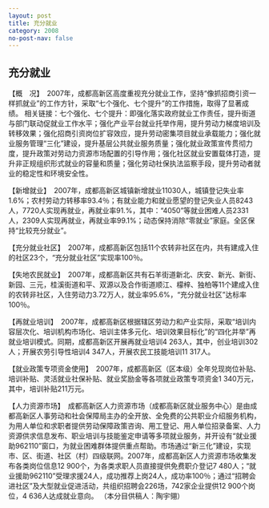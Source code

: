 ```yaml
---
layout: post
title: 充分就业
category: 2008
no-post-nav: false
---
```


##  充分就业
【概　况】　2007年，成都高新区高度重视充分就业工作，坚持“像抓招商引资一样抓就业”的工作方针，采取“七个强化、七个提升”的工作措施，取得了显著成绩。
相关链接：七个强化、七个提升：即强化落实政府就业工作责任，提升街道与部门联动促就业工作水平；强化产业平台就业托举作用，提升劳动力梯度培训及转移效果；强化招商引资岗位扩容效应，提升劳动密集项目就业承载能力；强化就业服务管理“三化”建设，提升基层公共就业服务质量；强化就业政策宣传贯彻力度，提升政策对劳动力资源市场配置的引导作用；强化社区就业安置载体打造，提升非正规组织形式就业的容量和质量；强化劳动社保执法监察手段，提升劳动者就业的稳定性和环境安全性。
 
【新增就业】　2007年，成都高新区城镇新增就业11030人，城镇登记失业率1.6%；农村劳动力转移率93.4％；有就业能力和就业愿望的登记失业人员8243人，7720人实现再就业，再就业率91.%，其中：“4050”等就业困难人员2331人，2309人实现再就业，再就业率99.1%；动态保持消除“零就业”家庭。全区保持“比较充分就业”。
 
【充分就业社区】　2007年，成都高新区包括11个农转非社区在内，共有建成入住的社区23个，“充分就业社区”实现率100％。
 
【失地农民就业】　2007年，成都高新区共有石羊街道新北、庆安、新光、新街、新园、三元，桂溪街道和平、双源以及合作街道顺江、檬梓、独柏等11个建成入住的农转非社区，入住劳动力3.72万人，就业率95.6%，“充分就业社区”达标率100％。
 
【再就业培训】　2007年，成都高新区根据辖区劳动力和产业实际，采取“培训内容层次化、培训机构市场化、培训主体多元化、培训效果目标化”的“四化并举”再就业培训模式。同期，成都高新区开展再就业培训4 263人，其中，创业培训302人；开展农劳引导性培训4 347人，开展农民工技能培训11 317人。
 
【就业政策专项资金使用】　2007年，成都高新区（区本级）全年兑现岗位补贴、培训补贴、灵活就业社保补贴、就业奖励金等各项就业政策专项资金1 340万元，其中，培训补贴211万元。
 
【人力资源市场】　成都高新区人力资源市场（成都高新区就业服务中心）是由成都高新区人事劳动和社会保障局主办的全开放、全免费的公共职业介绍服务机构，为用人单位和求职者提供劳动保障政策咨询、用工登记、用人单位招录备案、人力资源供求信息发布、职业培训与技能鉴定申请等多项就业服务，并开设有“就业援助962110”窗口，为就业困难群体提供重点帮助。市场通过“新三化”建设，实现市、区、街道、社区（村）四级联网。2007年，成都高新区人力资源市场收集发布各类岗位信息12 900个，为各类求职人员直接提供免费职介登记7 480人；“就业援助962110”受理求援24人，成功推荐上岗24人，成功率100％；通过“招聘会进社区”及大型就业促进活动，共组织招聘会226场，742家企业提供12 900个岗位，4 636人达成就业意向。
（本分目供稿人：陶宇翎）
 